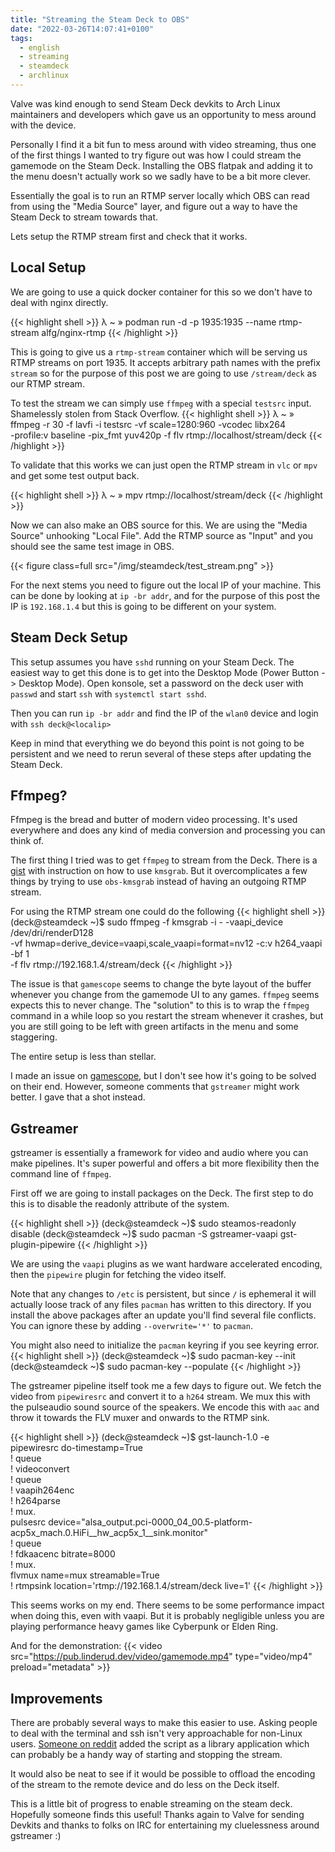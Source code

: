 ```yaml
---
title: "Streaming the Steam Deck to OBS"
date: "2022-03-26T14:07:41+0100"
tags:
  - english
  - streaming
  - steamdeck
  - archlinux
---
```


Valve was kind enough to send Steam Deck devkits to Arch Linux maintainers and
developers which gave us an opportunity to mess around with the device.

Personally I find it a bit fun to mess around with video streaming, thus one of
the first things I wanted to try figure out was how I could stream the gamemode
on the Steam Deck. Installing the OBS flatpak and adding it to the menu doesn't
actually work so we sadly have to be a bit more clever.

Essentially the goal is to run an RTMP server locally which OBS can read from
using the "Media Source" layer, and figure out a way to have the Steam Deck to
stream towards that.

Lets setup the RTMP stream first and check that it works.

## Local Setup

We are going to use a quick docker container for this so we don't have to deal
with nginx directly.

{{< highlight shell >}}
λ ~ » podman run -d -p 1935:1935 --name rtmp-stream alfg/nginx-rtmp
{{< /highlight >}}

This is going to give us a `rtmp-stream` container which will be serving us RTMP
streams on port 1935. It accepts arbitrary path names with the prefix `stream`
so for the purpose of this post we are going to use `/stream/deck` as our RTMP
stream.

To test the stream we can simply use `ffmpeg` with a special `testsrc` input.
Shamelessly stolen from Stack Overflow.
{{< highlight shell >}}
λ ~ » ffmpeg -r 30 -f lavfi -i testsrc  -vf scale=1280:960 -vcodec libx264 \
     -profile:v baseline -pix_fmt yuv420p  -f flv rtmp://localhost/stream/deck
{{< /highlight >}}

To validate that this works we can just open the RTMP stream in `vlc` or `mpv`
and get some test output back.

{{< highlight shell >}}
λ ~ » mpv rtmp://localhost/stream/deck
{{< /highlight >}}

Now we can also make an OBS source for this. We are using the "Media Source"
unhooking "Local File". Add the RTMP source as "Input" and you should see the
same test image in OBS.

{{< figure class=full src="/img/steamdeck/test_stream.png" >}}

For the next stems you need to figure out the local IP of your machine. This can
be done by looking at `ip -br addr`, and for the purpose of this post the IP is
`192.168.1.4` but this is going to be different on your system.

## Steam Deck Setup

This setup assumes you have `sshd` running on your Steam Deck. The easiest way to
get this done is to get into the Desktop Mode (Power Button -> Desktop Mode).
Open konsole, set a password on the deck user with `passwd` and start `ssh` with `systemctl start sshd`.

Then you can run `ip -br addr` and find the IP of the `wlan0` device and login with `ssh deck@<localip>`

Keep in mind that everything we do beyond this point is not going to be
persistent and we need to rerun several of these steps after updating the Steam
Deck.

## Ffmpeg?
Ffmpeg is the bread and butter of modern video processing. It's used everywhere
and does any kind of media conversion and processing you can think of.

The first thing I tried was to get `ffmpeg` to stream from the Deck. There is a
[gist](https://gist.github.com/robertkirkman/753922262259486ec417e5ff8b5b924b)
with instruction on how to use `kmsgrab`. But it overcomplicates a few things by
trying to use `obs-kmsgrab` instead of having an outgoing RTMP stream.

For using the RTMP stream one could do the following
{{< highlight shell >}}
(deck@steamdeck ~)$ sudo ffmpeg -f kmsgrab -i - -vaapi_device /dev/dri/renderD128 \
-vf hwmap=derive_device=vaapi,scale_vaapi=format=nv12 -c:v h264_vaapi -bf 1 \
-f flv rtmp://192.168.1.4/stream/deck
{{< /highlight >}}

The issue is that `gamescope` seems to change the byte layout of the buffer
whenever you change from the gamemode UI to any games. `ffmpeg` seems expects
this to never change. The "solution" to this is to wrap the `ffmpeg` command in
a while loop so you restart the stream whenever it crashes, but you are still
going to be left with green artifacts in the menu and some staggering.

The entire setup is less than stellar.

I made an issue on [gamescope](https://github.com/Plagman/gamescope/issues/448),
but I don't see how it's going to be solved on their end. However, someone
comments that `gstreamer` might work better. I gave that a shot instead.

## Gstreamer
gstreamer is essentially a framework for video and audio where you can make
pipelines. It's super powerful and offers a bit more flexibility then the
command line of `ffmpeg`.

First off we are going to install packages on the Deck. The first step to do
this is to disable the readonly attribute of the system.

{{< highlight shell >}}
(deck@steamdeck ~)$ sudo steamos-readonly disable
(deck@steamdeck ~)$ sudo pacman -S gstreamer-vaapi gst-plugin-pipewire
{{< /highlight >}}

We are using the `vaapi` plugins as we want hardware accelerated encoding, then the
`pipewire` plugin for fetching the video itself.

Note that any changes to `/etc` is persistent, but since `/` is ephemeral it
will actually loose track of any files `pacman` has written to this directory.
If you install the above packages after an update you'll find several file
conflicts. You can ignore these by adding `--overwrite='*'` to `pacman`.

You might also need to initialize the `pacman` keyring if you see keyring error.
{{< highlight shell >}}
(deck@steamdeck ~)$ sudo pacman-key --init
(deck@steamdeck ~)$ sudo pacman-key --populate
{{< /highlight >}}

The gstreamer pipeline itself took me a few days to figure out. We fetch the
video from `pipewiresrc` and convert it to a `h264` stream. We mux this with the
pulseaudio sound source of the speakers. We encode this with `aac` and throw it
towards the FLV muxer and onwards to the RTMP sink.

{{< highlight shell >}}
(deck@steamdeck ~)$ gst-launch-1.0 -e \
    pipewiresrc do-timestamp=True \
        ! queue \
        ! videoconvert \
        ! queue \
        ! vaapih264enc \
        ! h264parse \
        ! mux. \
    pulsesrc device="alsa_output.pci-0000_04_00.5-platform-acp5x_mach.0.HiFi__hw_acp5x_1__sink.monitor" \
        ! queue \
        ! fdkaacenc bitrate=8000 \
        ! mux. \
    flvmux name=mux streamable=True \
        ! rtmpsink location='rtmp://192.168.1.4/stream/deck live=1'
{{< /highlight >}}

This seems works on my end. There seems to be some performance impact when doing
this, even with vaapi. But it is probably negligible unless you are playing
performance heavy games like Cyberpunk or Elden Ring.

And for the demonstration:
{{< video src="https://pub.linderud.dev/video/gamemode.mp4" type="video/mp4" preload="metadata" >}}

## Improvements

There are probably several ways to make this easier to use. Asking people to
deal with the terminal and ssh isn't very approachable for non-Linux users.
[Someone on
reddit](https://www.reddit.com/r/SteamDeck/comments/tkbywo/working_on_a_script_to_record_the_steam_decks/)
added the script as a library application which can probably be a handy way of
starting and stopping the stream.

It would also be neat to see if it would be possible to offload the encoding of
the stream to the remote device and do less on the Deck itself.

This is a little bit of progress to enable streaming on the steam deck.
Hopefully someone finds this useful! Thanks again to Valve for sending Devkits
and thanks to folks on IRC for entertaining my cluelessness around gstreamer :)
